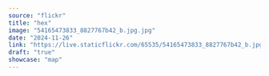 ```yaml
---
source: "flickr"
title: "hex"
image: "54165473833_8827767b42_b.jpg.jpg"
date: "2024-11-26"
link: "https://live.staticflickr.com/65535/54165473833_8827767b42_b.jpg"
draft: "true"
showcase: "map"
---
```

